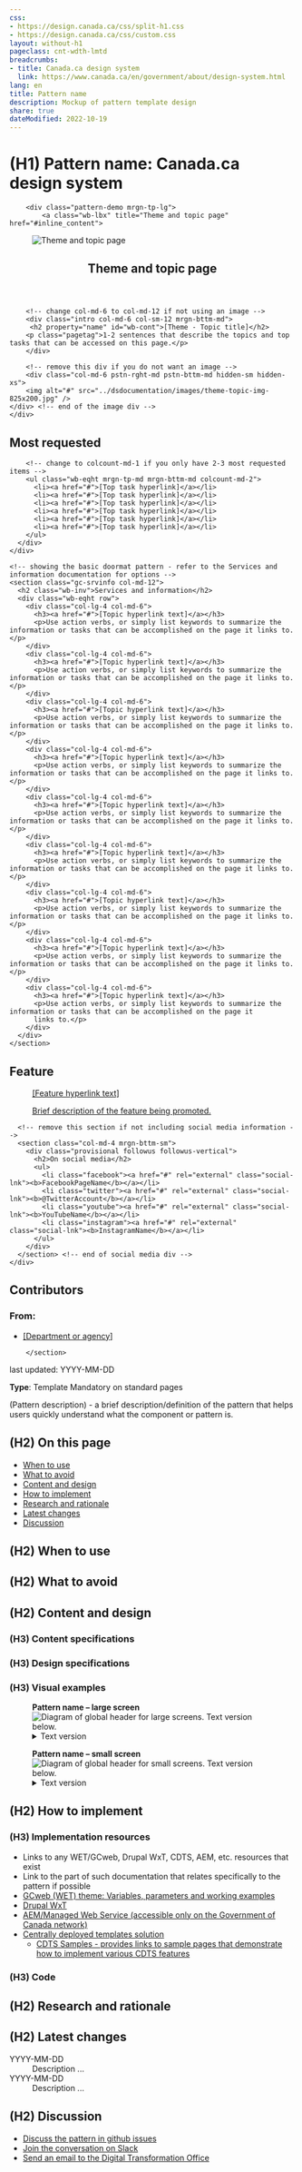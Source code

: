 ```yaml
---
css:
- https://design.canada.ca/css/split-h1.css
- https://design.canada.ca/css/custom.css
layout: without-h1
pageclass: cnt-wdth-lmtd
breadcrumbs:
- title: Canada.ca design system
  link: https://www.canada.ca/en/government/about/design-system.html
lang: en
title: Pattern name
description: Mockup of pattern template design 
share: true
dateModified: 2022-10-19
---
```

<h1 property="name" id="wb-cont" dir="ltr"> <span class="stacked"><span>(H1) Pattern name</span>: <span>Canada.ca design system</span></span></h1>

  

<div class="col-md-2 pull-right">
    	
		<div class="pattern-demo mrgn-tp-lg">
			<a class="wb-lbx" title="Theme and topic page" href="#inline_content">
  <figure class="mrgn-bttm-sm"><img src="../dsdocumentation/images/theme-topic-img-cropped.jpg" class="img-responsive" alt="Theme and topic page" /></figure></a>
</div></div>
		<section id="inline_content" class="mfp-hide modal-content overlay-def">
			<header class="modal-header">
				<h2 class="modal-title">Theme and topic page</h2>
			</header>
			<div class="modal-body">
				
				
<div class="provisional profile">
  <div class="container">
    <div class="row">

        <!-- change col-md-6 to col-md-12 if not using an image -->
        <div class="intro col-md-6 col-sm-12 mrgn-bttm-md">
         <h2 property="name" id="wb-cont">[Theme - Topic title]</h2>
        <p class="pagetag">1-2 sentences that describe the topics and top tasks that can be accessed on this page.</p>
        </div>

        <!-- remove this div if you do not want an image -->
        <div class="col-md-6 pstn-rght-md pstn-bttm-md hidden-sm hidden-xs">
        <img alt="#" src="../dsdocumentation/images/theme-topic-img-825x200.jpg" />
    </div> <!-- end of the image div -->
    </div>
  </div>
</div>	

<!-- remove 'mrgn-tp-0' class if you are not using an image -->
<section class="provisional most-requested-bullets well well-sm brdr-0 mrgn-tp-0" >
  <div class="container">
    <div class="row">
      <div class="pddng-r-0 col-md-2">
        <h2 class="mrgn-tp-md">Most requested</h2>
      </div>
      <div class="col-md-10">

        <!-- change to colcount-md-1 if you only have 2-3 most requested items -->
        <ul class="wb-eqht mrgn-tp-md mrgn-bttm-md colcount-md-2">
          <li><a href="#">[Top task hyperlink]</a></li>
          <li><a href="#">[Top task hyperlink]</a></li>
          <li><a href="#">[Top task hyperlink]</a></li>
          <li><a href="#">[Top task hyperlink]</a></li>
          <li><a href="#">[Top task hyperlink]</a></li>
          <li><a href="#">[Top task hyperlink]</a></li>
        </ul>
      </div>
    </div>
  </div>
</section>
<div class="container">
  <div class="row">

    <!-- showing the basic doormat pattern - refer to the Services and information documentation for options -->
    <section class="gc-srvinfo col-md-12">
      <h2 class="wb-inv">Services and information</h2>
      <div class="wb-eqht row">
        <div class="col-lg-4 col-md-6">
          <h3><a href="#">[Topic hyperlink text]</a></h3>
          <p>Use action verbs, or simply list keywords to summarize the information or tasks that can be accomplished on the page it links to.</p>
        </div>
        <div class="col-lg-4 col-md-6">
          <h3><a href="#">[Topic hyperlink text]</a></h3>
          <p>Use action verbs, or simply list keywords to summarize the information or tasks that can be accomplished on the page it links to.</p>
        </div>
        <div class="col-lg-4 col-md-6">
          <h3><a href="#">[Topic hyperlink text]</a></h3>
          <p>Use action verbs, or simply list keywords to summarize the information or tasks that can be accomplished on the page it links to.</p>
        </div>
        <div class="col-lg-4 col-md-6">
          <h3><a href="#">[Topic hyperlink text]</a></h3>
          <p>Use action verbs, or simply list keywords to summarize the information or tasks that can be accomplished on the page it links to.</p>
        </div>
        <div class="col-lg-4 col-md-6">
          <h3><a href="#">[Topic hyperlink text]</a></h3>
          <p>Use action verbs, or simply list keywords to summarize the information or tasks that can be accomplished on the page it links to.</p>
        </div>
        <div class="col-lg-4 col-md-6">
          <h3><a href="#">[Topic hyperlink text]</a></h3>
          <p>Use action verbs, or simply list keywords to summarize the information or tasks that can be accomplished on the page it links to.</p>
        </div>
        <div class="col-lg-4 col-md-6">
          <h3><a href="#">[Topic hyperlink text]</a></h3>
          <p>Use action verbs, or simply list keywords to summarize the information or tasks that can be accomplished on the page it links to.</p>
        </div>
        <div class="col-lg-4 col-md-6">
          <h3><a href="#">[Topic hyperlink text]</a></h3>
          <p>Use action verbs, or simply list keywords to summarize the information or tasks that can be accomplished on the page it links to.</p>
        </div>
        <div class="col-lg-4 col-md-6">
          <h3><a href="#">[Topic hyperlink text]</a></h3>
          <p>Use action verbs, or simply list keywords to summarize the information or tasks that can be accomplished on the page it
          links to.</p>
        </div>
      </div>
    </section>
  </div>
</div>

<!-- optional section: One feature and social media - design is flexible -->
<div class="provisional gc-prtts mrgn-tp-md">
  <div class="container">
    <div class="row">
	  <section class="provisional single-feature col-md-8 mrgn-bttm-md mrgn-tp-lg">
		<h2 class="wb-inv">Feature</h2>
        <a href="#">
          <figure class="row">
            <figcaption class="pull-right col-md-6 col-xs-12">[Feature hyperlink text]</figcaption>
            <div class="pull-left col-md-6 col-xs-12">
              <img src="../dsdocumentation/images/feature-img-360x203.jpg" alt="" class="img-responsive thumbnail mrgn-bttm-sm">
            </div>
            <div class="pull-right col-md-6 col-xs-12">
              <p>Brief description of the feature being promoted.</p>
            </div>
          </figure>
        </a>
      </section>

      <!-- remove this section if not including social media information -->
      <section class="col-md-4 mrgn-bttm-sm">
        <div class="provisional followus followus-vertical">
          <h2>On social media</h2>
          <ul>
            <li class="facebook"><a href="#" rel="external" class="social-lnk"><b>FacebookPageName</b></a></li>
            <li class="twitter"><a href="#" rel="external" class="social-lnk"><b>@TwitterAccount</b></a></li>
            <li class="youtube"><a href="#" rel="external" class="social-lnk"><b>YouTubeName</b></a></li>
            <li class="instagram"><a href="#" rel="external" class="social-lnk"><b>InstagramName</b></a></li>
          </ul>
        </div>
      </section> <!-- end of social media div -->
    </div>
  </div>
</div>

<!-- optional section: Contributors-->
<div class="container">
  <div class="row">
    <h2 class="wb-inv">Contributors</h2>
    <div class="row">
      <section class="col-md-12">
        <div class="col-md-1">
          <h3 class="provisional from">From:</h3>
        </div>
        <div class="provisional contributors col-md-11">
          <ul>
            <li><a href="">[Department or agency]</a></li>
          </ul>
        </div>
     </section>
    </div>
  </div>
</div>	
	
	
	
	
	
	
	
		</section>
  

<p class="small">last updated: YYYY-MM-DD</p>  
<p><strong>Type</strong>: Template <span class="label label-danger">Mandatory on standard pages</span></p>
<p>(Pattern description) - a brief description/definition of the pattern that helps users quickly understand what the component or pattern is.</p>  
<!--<div class="clearfix"></div>-->
<h2>(H2) On this page</h2>
<ul class="mrgn-tp-lg">
  <li><a href="#When_to_use">When to use</a></li>
  <li><a href="#What_to_avoid">What to avoid</a></li>
  <li><a href="#Content_and_design">Content and design</a></li>
  <li><a href="#How_to_implement">How to implement</a></li>
  <li><a href="#Research_and_rationale">Research and rationale</a></li>
  <li><a href="#Latest_changes">Latest changes</a></li>
  <li><a href="#Discussion">Discussion</a></li>
</ul>
<h2 id="When_to_use">(H2) When to use</h2>
<h2 id="What_to_avoid">(H2) What to avoid</h2>
<h2 id="Content_and_design">(H2) Content and design</h2>
<h3>(H3) Content specifications</h3>
<h3>(H3) Design specifications</h3>
<h3>(H3) Visual examples</h3>
<div class="pattern-demo mrgn-tp-lg">
  <figure class="mrgn-bttm-sm">
    <figcaption><strong>Pattern name – large screen</strong></figcaption>
    <img src="../dsdocumentation/images/sign-in-desktop-en.jpg" class="img-responsive" alt="Diagram of global header for large screens. Text version below.">
    <details>
      <summary class="wb-toggle" data-toggle='{"print":"on"}'>Text version</summary>
      <p class="mrgn-tp-lg">The global header has the Government of Canada signature in the top left. Under the signature is the theme and topic menu, and under the menu is the breadcrumb trail. The language toggle link is at the rop right. Under the language toggle is the site search box.</p>
    </details>
  </figure>
</div>
<div class="pattern-demo mrgn-tp-lg">
  <figure class="mrgn-bttm-lg">
    <figcaption><strong>Pattern name – small screen</strong></figcaption>
    <img src="../dsdocumentation/images/sign-in-mobile-en.jpg" class="img-responsive" alt="Diagram of global header for small screens. Text version below.">
    <details>
      <summary class="wb-toggle" data-toggle='{"print":"on"}'>Text version</summary>
      <p class="mrgn-tp-lg">The global header has the Government of Canada signature in the top left. The language toggle link is at the rop right. Under the signature and the language toggle is the site search box. Under the search box is the theme and topic menu. Under the theme and topic menu is the breadcrumb trail.</p>
    </details>
  </figure>
</div>
<h2 id="How_to_implement">(H2) How to implement</h2>
<h3>(H3) Implementation resources</h3>
<ul class="mrgn-tp-lg">
  <li>Links to any WET/GCweb, Drupal WxT, CDTS, AEM, etc. resources that exist</li>
  <li>Link to the part of such documentation that relates specifically to the pattern if possible</li>
  <li><a href="https://wet-boew.github.io/GCWeb/docs/implementing-en.html">GCweb (WET) theme: Variables, parameters and working examples</a></li>
  <li><a href="https://drupalwxt.github.io/en/docs/environment/">Drupal WxT</a></li>
  <li><a href="https://www.gcpedia.gc.ca/wiki/AEM_GC-specific_Documentation_6.5">AEM/Managed Web Service (accessible only on the Government of Canada network)</a></li>
  <li><a href="https://cenw-wscoe.github.io/sgdc-cdts/docs/internet-en.html">Centrally deployed templates solution</a>
    <ul>
      <li><a href="https://cdts.service.canada.ca/app/cls/WET/gcweb/v4_0_45/cdts/samples/">CDTS Samples - provides links to sample pages that demonstrate how to implement various CDTS features</a></li>
    </ul>
  </li>
</ul>
<h3>(H3) Code</h3>
<h2 id="Research_and_rationale">(H2) Research and rationale</h2>
<h2 id="Latest_changes">(H2) Latest changes</h2>
<dl class="dl-horizontal mrgn-tp-lg">
  <dt>
    <time datetime="YYYY-MM-DD" class="link-muted">YYYY-MM-DD</time>
  </dt>
  <dd>Description ...</dd>
  <dt>
    <time datetime="YYYY-MM-DD" class="link-muted">YYYY-MM-DD</time>
  </dt>
  <dd>Description ...</dd>
</dl>
<h2 id="Discussion">(H2) Discussion</h2>
<ul class="mrgn-tp-lg">
  <li><a href="#">Discuss the pattern in github issues</a></li>
  <li><a href="#">Join the conversation on Slack</a></li>
  <li><a href="#">Send an email to the Digital Transformation Office</a> <span class="glyphicon glyphicon-envelope" aria-hidden="true"></span></li>
</ul>
